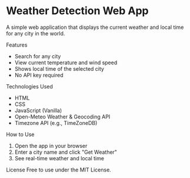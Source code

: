 # Weather Detection Web App

A simple web application that displays the current weather and local time for any city in the world.

 Features
- Search for any city
- View current temperature and wind speed
- Shows local time of the selected city
- No API key required

Technologies Used
- HTML
- CSS
- JavaScript (Vanilla)
- Open-Meteo Weather & Geocoding API
- Timezone API (e.g., TimeZoneDB)

How to Use
1. Open the app in your browser
2. Enter a city name and click "Get Weather"
3. See real-time weather and local time

License
Free to use under the MIT License.
